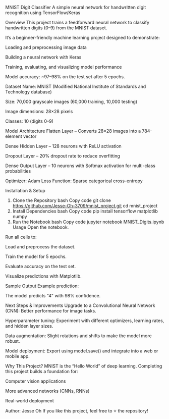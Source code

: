 MNIST Digit Classifier
A simple neural network for handwritten digit recognition using TensorFlow/Keras




Overview
This project trains a feedforward neural network to classify handwritten digits (0–9) from the MNIST dataset.

It’s a beginner-friendly machine learning project designed to demonstrate:

Loading and preprocessing image data

Building a neural network with Keras

Training, evaluating, and visualizing model performance

Model accuracy: ~97–98% on the test set after 5 epochs.

Dataset
Name: MNIST (Modified National Institute of Standards and Technology database)

Size: 70,000 grayscale images (60,000 training, 10,000 testing)

Image dimensions: 28×28 pixels

Classes: 10 (digits 0–9)

Model Architecture
Flatten Layer – Converts 28×28 images into a 784-element vector

Dense Hidden Layer – 128 neurons with ReLU activation

Dropout Layer – 20% dropout rate to reduce overfitting

Dense Output Layer – 10 neurons with Softmax activation for multi-class probabilities

Optimizer: Adam
Loss Function: Sparse categorical cross-entropy

Installation & Setup
1. Clone the Repository
bash
Copy code
git clone https://github.com/Jesse-Oh-3709/mnist_project.git
cd mnist_project
2. Install Dependencies
bash
Copy code
pip install tensorflow matplotlib numpy
3. Run the Notebook
bash
Copy code
jupyter notebook MNIST_Digits.ipynb
Usage
Open the notebook.

Run all cells to:

Load and preprocess the dataset.

Train the model for 5 epochs.

Evaluate accuracy on the test set.

Visualize predictions with Matplotlib.

Sample Output
Example prediction:


The model predicts "4" with 98% confidence.

Next Steps & Improvements
Upgrade to a Convolutional Neural Network (CNN): Better performance for image tasks.

Hyperparameter tuning: Experiment with different optimizers, learning rates, and hidden layer sizes.

Data augmentation: Slight rotations and shifts to make the model more robust.

Model deployment: Export using model.save() and integrate into a web or mobile app.

Why This Project?
MNIST is the “Hello World” of deep learning. Completing this project builds a foundation for:

Computer vision applications

More advanced networks (CNNs, RNNs)

Real-world deployment

Author: Jesse Oh
If you like this project, feel free to ⭐ the repository!

